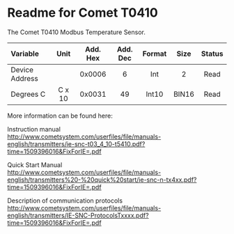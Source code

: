 [//]: # (Created on: October 30, 2017)
[//]: # (Author: Chad Young)
[//]: # (Contact: chad.young@dell.com)


# Readme for Comet T0410  
The Comet T0410 Modbus Temperature Sensor.  

| Variable       | Unit   | Add. Hex | Add. Dec | Format | Size  | Status |
| :---           | :---:  | :---:    | :---:    | :---:  | :---: | :---:  |
| Device Address |        | 0x0006   | 6        | Int    | 2     | Read   |
| Degrees C      | C x 10 | 0x0031   | 49       | Int10  | BIN16 | Read   |
  

More information can be found here:  

Instruction manual  
http://www.cometsystem.com/userfiles/file/manuals-english/transmitters/ie-snc-t03_4_10-t5410.pdf?time=1509396016&FixForIE=.pdf  

Quick Start Manual  
http://www.cometsystem.com/userfiles/file/manuals-english/transmitters%20-%20quick%20start/ie-snc-n-tx4xx.pdf?time=1509396016&FixForIE=.pdf  

Description of communication protocols  
http://www.cometsystem.com/userfiles/file/manuals-english/transmitters/IE-SNC-ProtocolsTxxxx.pdf?time=1509396016&FixForIE=.pdf  

